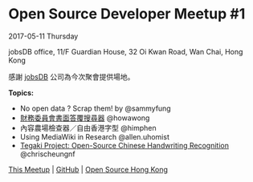 # Open Source Developer Meetup #1

2017-05-11 Thursday 

jobsDB office, 11/F Guardian House, 32 Oi Kwan Road, Wan Chai, Hong Kong

 感謝 [jobsDB](http://jobsdb.com) 公司為今次聚會提供場地。

**Topics:**

* No open data ? Scrap them! by @sammyfung
* [財務委員會書面答覆搜尋器](https://www.slideshare.net/howawong/ss-75882227) @howawong 
* 內容農場檢查器／自由香港字型 @himphen
* Using MediaWiki in Research @allen.uhomist 
* [Tegaki Project: Open-Source Chinese Handwriting Recognition](https://github.com/chrischeungnf/tegaki-zinnia-traditional-chinese-local/blob/master/present.pdf) @chrischeungnf

[This Meetup](http://devmeetup.opensource.hk) | [GitHub](https://github.com/opensourcehk/devmeetup/tree/master/2017/05/README.md) | [Open Source Hong Kong](https://opensource.hk)
